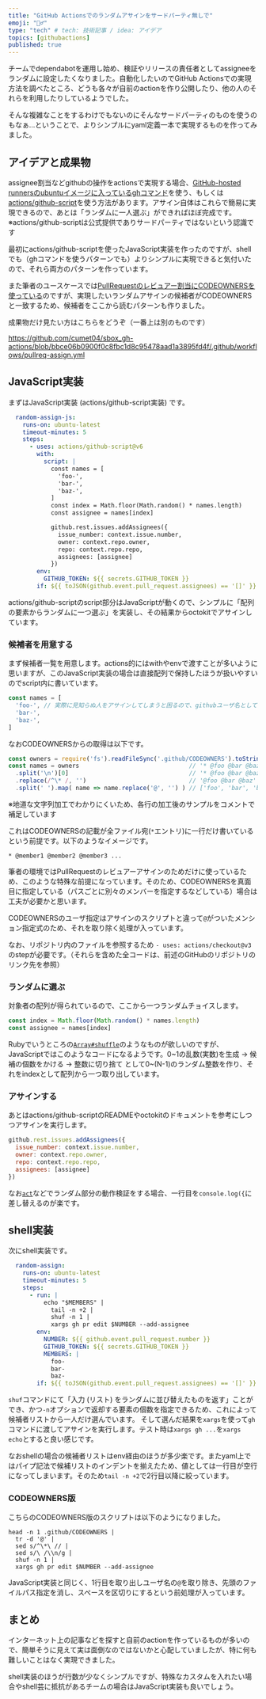 ```yaml
---
title: "GitHub Actionsでのランダムアサインをサードパーティ無しで"
emoji: "🙋‍♂️"
type: "tech" # tech: 技術記事 / idea: アイデア
topics: [githubactions]
published: true
---
```


チームでdependabotを運用し始め、検証やリリースの責任者としてassigneeをランダムに設定したくなりました。自動化したいのでGitHub Actionsでの実現方法を調べたところ、どうも各々が自前のactionを作り公開したり、他の人のそれらを利用したりしているようでした。

そんな複雑なことをするわけでもないのにそんなサードパーティのものを使うのもなぁ...ということで、よりシンプルにyaml定義一本で実現するものを作ってみました。

## アイデアと成果物
assignee割当などgithubの操作をactionsで実現する場合、[GitHub-hosted runnersのubuntuイメージに入っているghコマンド](https://github.com/actions/virtual-environments/blob/main/images/linux/Ubuntu2004-Readme.md#cli-tools)を使う、もしくは[actions/github-script](https://github.com/actions/github-script)を使う方法があります。アサイン自体はこれらで簡易に実現できるので、あとは「ランダムに一人選ぶ」ができればほぼ完成です。
※actions/github-scriptは公式提供でありサードパーティではないという認識です

最初にactions/github-scriptを使ったJavaScript実装を作ったのですが、shellでも（ghコマンドを使うパターンでも）よりシンプルに実現できると気付いたので、それら両方のパターンを作っています。

また筆者のユースケースでは[PullRequestのレビュアー割当にCODEOWNERSを使っている](TODO)のですが、実現したいランダムアサインの候補者がCODEOWNERSと一致するため、候補者をここから読むパターンも作りました。

成果物だけ見たい方はこちらをどうぞ（一番上は別のものです）

https://github.com/cumet04/sbox_gh-actions/blob/bbce06b0900f0c8fbc1d8c95478aad1a3895fd4f/.github/workflows/pullreq-assign.yml


## JavaScript実装
まずはJavaScript実装 (actions/github-script実装) です。

```yaml
  random-assign-js:
    runs-on: ubuntu-latest
    timeout-minutes: 5
    steps:
      - uses: actions/github-script@v6
        with:
          script: |
            const names = [
              'foo-',
              'bar-',
              'baz-',
            ]
            const index = Math.floor(Math.random() * names.length)
            const assignee = names[index]

            github.rest.issues.addAssignees({
              issue_number: context.issue.number,
              owner: context.repo.owner,
              repo: context.repo.repo,
              assignees: [assignee]
            })
        env:
          GITHUB_TOKEN: ${{ secrets.GITHUB_TOKEN }}
        if: ${{ toJSON(github.event.pull_request.assignees) == '[]' }}
```

actions/github-scriptのscript部分はJavaScriptが動くので、シンプルに「配列の要素からランダムに一つ選ぶ」を実装し、その結果からoctokitでアサインしています。

### 候補者を用意する
まず候補者一覧を用意します。actions的にはwithやenvで渡すことが多いように思いますが、このJavaScript実装の場合は直接配列で保持したほうが扱いやすいのでscript内に書いています。

```javascript
const names = [
  'foo-', // 実際に見知らぬ人をアサインしてしまうと困るので、githubユーザ名として不正な（末尾ハイフンな）値を仮置き
  'bar-',
  'baz-',
]
```

なおCODEOWNERSからの取得は以下です。

```javascript
const owners = require('fs').readFileSync('.github/CODEOWNERS').toString()
const names = owners                               // '* @foo @bar @baz\napp/ @foo\n...'
  .split('\n')[0]                                  // '* @foo @bar @baz'
  .replace(/^\* /, '')                             // '@foo @bar @baz'
  .split(' ').map( name => name.replace('@', '') ) // ['foo', 'bar', 'baz']
```

※地道な文字列加工でわかりにくいため、各行の加工後のサンプルをコメントで補足しています

これはCODEOWNERSの記載が全ファイル宛(`*`エントリ)に一行だけ書いているという前提です。以下のようなイメージです。

```
* @member1 @member2 @member3 ...
```

筆者の環境ではPullRequestのレビュアーアサインのためだけに使っているため、このような特殊な前提になっています。そのため、CODEOWNERSを真面目に指定している（パスごとに別々のメンバーを指定するなどしている）場合は工夫が必要かと思います。

CODEOWNERSのユーザ指定はアサインのスクリプトと違って`@`がついたメンション指定式のため、それを取り除く処理が入っています。

なお、リポジトリ内のファイルを参照するため `- uses: actions/checkout@v3` のstepが必要です。（それらを含めた全コードは、前述のGitHubのリポジトリのリンク先を参照）

### ランダムに選ぶ
対象者の配列が得られているので、ここから一つランダムチョイスします。

```javascript
const index = Math.floor(Math.random() * names.length)
const assignee = names[index]
```

Rubyでいうところの[`Array#shuffle`](https://docs.ruby-lang.org/ja/latest/method/Array/i/shuffle.html)のようなものが欲しいのですが、JavaScriptではこのようなコードになるようです。0~1の乱数(実数)を生成 -> 候補の個数をかける -> 整数に切り捨て として0~(N-1)のランダム整数を作り、それをindexとして配列から一つ取り出しています。

### アサインする
あとはactions/github-scriptのREADMEやoctokitのドキュメントを参考にしつつアサインを実行します。

```javascript
github.rest.issues.addAssignees({
  issue_number: context.issue.number,
  owner: context.repo.owner,
  repo: context.repo.repo,
  assignees: [assignee]
})
```

なお[`act`](https://github.com/nektos/act)などでランダム部分の動作検証をする場合、一行目を`console.log({`に差し替えるのが楽です。

## shell実装
次にshell実装です。

```yaml
  random-assign:
    runs-on: ubuntu-latest
    timeout-minutes: 5
    steps:
      - run: |
          echo "$MEMBERS" |
            tail -n +2 |
            shuf -n 1 |
            xargs gh pr edit $NUMBER --add-assignee
        env:
          NUMBER: ${{ github.event.pull_request.number }}
          GITHUB_TOKEN: ${{ secrets.GITHUB_TOKEN }}
          MEMBERS: |
            foo-
            bar-
            baz-
        if: ${{ toJSON(github.event.pull_request.assignees) == '[]' }}
```

`shuf`コマンドにて「入力 (リスト) をランダムに並び替えたものを返す」ことができ、かつ`-n`オプションで返却する要素の個数を指定できるため、これによって候補者リストから一人だけ選んでいます。
そして選んだ結果を`xargs`を使って`gh`コマンドに渡してアサインを実行します。テスト時は`xargs gh ...`を`xargs echo`とすると良い感じです。

なおshellの場合の候補者リストはenv経由のほうが多少楽です。またyaml上ではパイプ記法で候補リストのインデントを揃えたため、値としては一行目が空行になってしまいます。そのため`tail -n +2`で2行目以降に絞っています。

### CODEOWNERS版
こちらのCODEOWNERS版のスクリプトは以下のようになりました。

```shell
head -n 1 .github/CODEOWNERS |
  tr -d '@' |
  sed s/^\*\ // |
  sed s/\ /\\n/g |
  shuf -n 1 |
  xargs gh pr edit $NUMBER --add-assignee
```

JavaScript実装と同じく、1行目を取り出しユーザ名の`@`を取り除き、先頭のファイルパス指定を消し、スペースを区切りにするという前処理が入っています。

## まとめ
インターネット上の記事などを探すと自前のactionを作っているものが多いので、簡単そうに見えて実は面倒なのではないかと心配していましたが、特に何も難しいことはなく実現できました。

shell実装のほうが行数が少なくシンプルですが、特殊なカスタムを入れたい場合やshell芸に抵抗があるチームの場合はJavaScript実装も良いでしょう。
